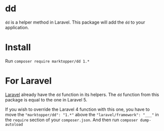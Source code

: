 # dd
`dd` is a helper method in Laravel. This package will add the `dd` to your application.

# Install
Run `composer require marktopper/dd 1.*`

# For Laravel
[Laravel](http://laravel.com) already have the `dd` function in its helpers.
The `dd` function from this package is equal to the one in Laravel 5.

If you wish to override the Laravel 4 function with this one, you have to move the `"marktopper/dd": "1.*"` above the `"laravel/framework": "___"` in the `require` section of your `composer.json`.
And then run `composer dump-autoload`

